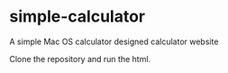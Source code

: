 # simple-calculator
A simple Mac OS calculator designed calculator website

Clone the repository and run the html.

